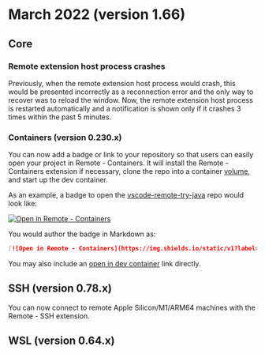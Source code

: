 # March 2022 (version 1.66)

## Core

### Remote extension host process crashes

Previously, when the remote extension host process would crash, this would be presented incorrectly as a reconnection error and the only way to recover was to reload the window. Now, the remote extension host process is restarted automatically and a notification is shown only if it crashes 3 times within the past 5 minutes.

### Containers (version 0.230.x)

You can now add a badge or link to your repository so that users can easily open your project in Remote - Containers. It will install the Remote - Containers extension if necessary, clone the repo into a container [volume](/remote/advancedcontainers/improve-performance.md#use-clone-repository-in-container-volume), and start up the dev container.

As an example, a badge to open the [vscode-remote-try-java](https://github.com/microsoft/vscode-remote-try-java) repo would look like:

[![Open in Remote - Containers](https://img.shields.io/static/v1?label=Remote%20-%20Containers&message=Open&color=blue&logo=visualstudiocode)](https://vscode.dev/redirect?url=vscode://ms-vscode-remote.remote-containers/cloneInVolume?url=https://github.com/microsoft/vscode-remote-try-java)

You would author the badge in Markdown as:

```markdown
[![Open in Remote - Containers](https://img.shields.io/static/v1?label=Remote%20-%20Containers&message=Open&color=blue&logo=visualstudiocode)](https://vscode.dev/redirect?url=vscode://ms-vscode-remote.remote-containers/cloneInVolume?url=https://github.com/microsoft/vscode-remote-try-java)

```

You may also include an [open in dev container](https://vscode.dev/redirect?url=vscode://ms-vscode-remote.remote-containers/cloneInVolume?url=https://github.com/microsoft/vscode-remote-try-java) link directly.

## SSH (version 0.78.x)

You can now connect to remote Apple Silicon/M1/ARM64 machines with the Remote - SSH extension.

## WSL (version 0.64.x)
